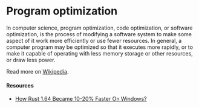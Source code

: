 # Program optimization

In computer science, program optimization, code optimization, or software optimization, is the process of modifying a software system to make some aspect of it work more efficiently or use fewer resources. In general, a computer program may be optimized so that it executes more rapidly, or to make it capable of operating with less memory storage or other resources, or draw less power.

Read more on [Wikipedia](https://en.wikipedia.org/wiki/Program_optimization).

#### Resources
- [How Rust 1.64 Became 10-20% Faster On Windows?](https://tomaszs2.medium.com/how-rust-1-64-became-10-20-faster-on-windows-3a8bb5e81d70)
